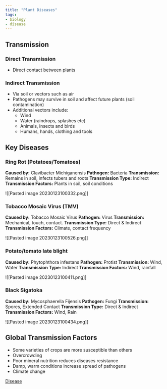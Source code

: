 ```yaml
---
title: "Plant Diseases"
tags:
- biology
- disease
---
```


## Transmission

### Direct Transmission

- Direct contact between plants

### Indirect Transmission

- Via soil or vectors such as air
- Pathogens may survive in soil and affect future plants (soil contamination)
- Additional vectors include:
	- Wind
	- Water (raindrops, splashes etc)
	- Animals, insects and birds
	- Humans, hands, clothing and tools

## Key Diseases

### Ring Rot (Potatoes/Tomatoes)

**Caused by:** Clavibacter Michiganensis
**Pathogen:** Bacteria
**Transmission:** Remains in soil, infects tubers and roots
**Transmission Type:** Indirect
**Transmission Factors:** Plants in soil, soil conditions

![[Pasted image 20230123100332.png]]

### Tobacco Mosaic Virus (TMV)

**Caused by:** Tobacco Mosaic Virus
**Pathogen:** Virus
**Transmission:** Mechanical, touch, contact.
**Transmission Type:** Direct & Indirect
**Transmission Factors:** Climate, contact frequency

![[Pasted image 20230123100526.png]]

### Potato/tomato late blight

**Caused by:** Phytophthora infestans
**Pathogen:** Protist
**Transmission:** Wind, Water
**Transmission Type:** Indirect
**Transmission Factors:** Wind, rainfall

![[Pasted image 20230123100411.png]]

### Black Sigatoka

**Caused by:** Mycosphaerella Fijensis
**Pathogen:** Fungi
**Transmission:** Spores, Extended Contact
**Transmission Type:** Direct & Indirect
**Transmission Factors:** Wind, Rain

![[Pasted image 20230123100434.png]]

## Global Transmission Factors

- Some varieties of crops are more susceptible than others
- Overcrowding
- Poor mineral nutrition reduces diseases resistance
- Damp, warm conditions increase spread of pathogens
- Climate change








[Disease](sixth/Biology/Disease/Disease)